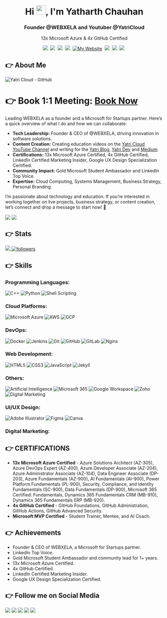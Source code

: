<h1 align="center">Hi <img src="https://raw.githubusercontent.com/MartinHeinz/MartinHeinz/master/wave.gif" width="30px" height="30px">, I'm Yatharth Chauhan</h1>
<h3 align="center">Founder @WEBXELA and Youtuber @YatriCloud</h3>

<p align='center'>
  13x Microsoft Azure & 4x GitHub Certified
</p>

<p align='center'>
  <a href="https://linktr.ee/yatharthchauhan"><img src="https://img.shields.io/badge/Linktree-39E09B?style=for-the-badge&logo=Linktree&logoColor=white"/></a>&nbsp;
    <a href="https://www.youtube.com/c/YatriCloud"><img src="https://img.shields.io/badge/YouTube-FF0000?style=for-the-badge&logo=youtube&logoColor=white" /></a>&nbsp;
    <a href="https://www.linkedin.com/in/yatharth-chauhan-729674202/"><img src="https://img.shields.io/badge/linkedin-%230077B5.svg?&style=for-the-badge&logo=linkedin&logoColor=white" /></a>&nbsp;
      <a href="https://medium.com/@yatharth-chauhan"><img src="https://img.shields.io/badge/Medium-12100E?style=for-the-badge&logo=medium&logoColor=white" /></a>&nbsp;
    <a href="https://yatharthchauhan.me"><img alt="My Website" title="My Website" src="https://img.shields.io/badge/Portfolio-ff4828?style=for-the-badge&logo=About.me&logoColor=white"/></a>&nbsp;
    <a href="https://www.instagram.com/yatharth.chauhan_yc/"><img src="https://img.shields.io/badge/Instagram-E4405F?style=for-the-badge&logo=instagram&logoColor=white"/></a>&nbsp;
    <a href="https://twitter.com/Yatharth_YC"><img src="https://img.shields.io/badge/twitter-%231DA1F2.svg?&style=for-the-badge&logo=twitter&logoColor=white" /></a>&nbsp;
    <a href="https://topmate.io/yatharth"><img src="https://img.shields.io/badge/Topmate.io-%23424242?style=for-the-badge&logo=Topmate&logoColor=white"/></a>&nbsp;
</p>


## 👉 About Me

![Yatri Cloud - GitHub](https://github.com/user-attachments/assets/62f6e541-7e7d-4924-9434-72540f63d01f)



# 👉 Book 1:1 Meeting: [Book Now](https://topmate.io/yatharthchauhan/1161501)


Leading WEBXELA as a founder and a Microsoft for Startups partner. Here’s a quick overview of what I do and how we can collaborate:

- **Tech Leadership:** Founder & CEO of @WEBXELA, driving innovation in software solutions.
- **Content Creation:** Creating education videos on the [Yatri Cloud YouTube Channel]([https://www.youtube.com/c/YatriCloud](https://www.youtube.com/@yatricloud?sub_confirmation=1&sub_confirmation=1)) and writing for the [Yatri Blog](https://blog.yatricloud.com/), [Yatri Dev](https://dev.yatricloud.com) and [Medium](https://medium.com/@yatharthchauhan).
- **Certifications:** 13x Microsoft Azure Certified, 4x GitHub Certified, LinkedIn Certified Marketing Insider, Google UX Design Specialization Certified.
- **Community Impact:** Gold Microsoft Student Ambassador and LinkedIn Top Voice.
- **Expertise:** Cloud Computing, Systems Management, Business Strategy, Personal Branding.

I’m passionate about technology and education. If you’re interested in working together on live projects, business strategy, or content creation, let’s connect and drop a message to start now! 🤝

<p align="left">
  <a href="https://l.instagram.com/?u=https%3A%2F%2Fwww.fiverr.com%2Fyatharth2362%2Fdesign-modern-minimalist-logo-business-and-brand&e=ATNJWzgzR3sihFxqgnFifej1LdwcLIUYSQUIUG3gJbs0uL-LWGFd1Azz28SLfA6QBXcAnIxyJ4xmFnb3&s=1" target="blank"><img align="center" src="https://img.shields.io/badge/fiverr-1DBF73?style=for-the-badge&logo=fiverr&logoColor=white" /></a>
  <a href="https://github.com/sponsors/YatharthChauhan2362" target="blank"><img align="center" src="https://img.shields.io/badge/sponsor-30363D?style=for-the-badge&logo=GitHub-Sponsors&logoColor=#white" /></a>
</p>


## 👉 Stats

<a align="left" href="https://github.com/YatharthChauhan2362/github-profile-views-counter">
    <img src="https://komarev.com/ghpvc/?username=YatharthChauhan2362&style=for-the-badge">
</a>
<a href="https://github.com/YatharthChauhan2362"><img alt="followers" title="Followers me on Github" src="https://img.shields.io/github/followers/YatharthChauhan2362?color=236ad3&labelColor=1155ba&style=for-the-badge&logo=github&label=Followers"/></a>&nbsp;&nbsp;&nbsp;

## 👉 Skills

### Programming Languages:
![C++](https://img.shields.io/badge/c++-%2300599C.svg?style=for-the-badge&logo=c%2B%2B&logoColor=white) 
![Python](https://img.shields.io/badge/python-3670A0?style=for-the-badge&logo=python&logoColor=ffdd54) 
![Shell Scripting](https://img.shields.io/badge/shell_script-%23121011.svg?style=for-the-badge&logo=gnu-bash&logoColor=white)

### Cloud Platforms:
![Microsoft Azure](https://img.shields.io/badge/azure-%230072C6.svg?style=for-the-badge&logo=microsoft-azure&logoColor=white) 
![AWS](https://img.shields.io/badge/AWS-%23FF9900.svg?style=for-the-badge&logo=amazon-aws&logoColor=white) 
![GCP](https://img.shields.io/badge/GCP-%234285F4.svg?style=for-the-badge&logo=google-cloud&logoColor=white)

### DevOps:
![Docker](https://img.shields.io/badge/docker-%230db7ed.svg?style=for-the-badge&logo=docker&logoColor=white) 
![Jenkins](https://img.shields.io/badge/jenkins-%232C5263.svg?style=for-the-badge&logo=jenkins&logoColor=white) 
![Git](https://img.shields.io/badge/git-%23F05033.svg?style=for-the-badge&logo=git&logoColor=white) 
![GitHub](https://img.shields.io/badge/github-%23121011.svg?style=for-the-badge&logo=github&logoColor=white) 
![GitLab](https://img.shields.io/badge/gitlab-%23181717.svg?style=for-the-badge&logo=gitlab&logoColor=white) 
![Nginx](https://img.shields.io/badge/nginx-%23009639.svg?style=for-the-badge&logo=nginx&logoColor=white)

### Web Development:
![HTML5](https://img.shields.io/badge/html5-%23E34F26.svg?style=for-the-badge&logo=html5&logoColor=white) 
![CSS3](https://img.shields.io/badge/css3-%231572B6.svg?style=for-the-badge&logo=css3&logoColor=white) 
![JavaScript](https://img.shields.io/badge/javascript-%23323330.svg?style=for-the-badge&logo=javascript&logoColor=%23F7DF1E) 
![Jekyll](https://img.shields.io/badge/jekyll-%23CC0000.svg?style=for-the-badge&logo=jekyll&logoColor=white)

### Others:
![Artificial Intelligence](https://img.shields.io/badge/artificial_intelligence-%2320232A.svg?style=for-the-badge&logo=ai&logoColor=white)
![Microsoft 365](https://img.shields.io/badge/Microsoft%20365-D83B01?style=for-the-badge&logo=microsoft-office&logoColor=white) 
![Google Workspace](https://img.shields.io/badge/Google_Workspace-4285F4?style=for-the-badge&logo=google-workspace&logoColor=white) 
![Zoho](https://img.shields.io/badge/Zoho-%2300AD7E.svg?style=for-the-badge&logo=zoho&logoColor=white)
![Digital Marketing](https://img.shields.io/badge/Digital_Marketing-%2300C4CC.svg?style=for-the-badge&logo=digital-marketing&logoColor=white)


### UI/UX Design:
![Adobe Illustrator](https://img.shields.io/badge/Adobe_Illustrator-%23FF9A00.svg?style=for-the-badge&logo=adobe-illustrator&logoColor=white) 
![Figma](https://img.shields.io/badge/figma-%23F24E1E.svg?style=for-the-badge&logo=figma&logoColor=white) 
![Canva](https://img.shields.io/badge/Canva-%2300C4CC.svg?style=for-the-badge&logo=canva&logoColor=white)

### Digital Marketing:


## 👉 CERTIFICATIONS
- **13x Microsoft Azure Certified** - Azure Solutions Architect (AZ-305), Azure DevOps Expert (AZ-400), Azure Developer Associate (AZ-204), Azure Administrator Associate (AZ-104), Data Engineer Associate (DP-203), Azure Fundamentals (AZ-900), AI Fundamentals (AI-900), Power Platform Fundamentals (PL-900), Security, Compliance, and Identity Fundamentals (SC-900), Data Fundamentals (DP-900), Microsoft 365 Certified: Fundamentals, Dynamics 365 Fundamentals CRM (MB-910), Dynamics 365 Fundamentals ERP (MB-920).
- **4x GitHub Certified** - GitHub Foundations, GitHub Administration, GitHub Actions, GitHub Advanced Security.
- **Microsoft MVP Certified** - Student Trainer, Mentee, and AI Coach.


## 👉 Achievements

- Founder & CEO of WEBXELA, a Microsoft for Startups partner.
- LinkedIn Top Voice.
- Gold Microsoft Student Ambassador and community lead for 1+ years.
- 13x Microsoft Azure Certified.
- 4x GitHub Certified.
- LinkedIn Certified Marketing Insider.
- Google UX Design Specialization Certified.

## 👉 Follow me on Social Media

<p align="left">
  <a href="https://www.linkedin.com/in/yatharth-chauhan-729674202/"><img src="https://img.shields.io/badge/linkedin-%230077B5.svg?&style=for-the-badge&logo=linkedin&logoColor=white" /></a>
  <a href="https://www.instagram.com/yatharth.chauhan_yc/"><img src="https://img.shields.io/badge/Instagram-E4405F?style=for-the-badge&logo=instagram&logoColor=white"/></a>
  <a href="https://www.snapchat.com/add/yatharth.2362"><img src="https://img.shields.io/badge/Snapchat-FFFC00?style=for-the-badge&logo=snapchat&logoColor=white"/></a>
  <a href="https://twitter.com/Yatharth_YC"><img src="https://img.shields.io/badge/twitter-%231DA1F2.svg?&style=for-the-badge&logo=twitter&logoColor=white" /></a>
  <a href="https://docs.microsoft.com/en-gb/users/yatharthchauhan-2803/"><img src="https://img.shields.io/badge/Microsoft-666666?style=for-the-badge&logo=microsoft&logoColor=white" /></a>
</p>


